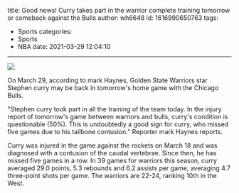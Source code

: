 title: Good news! Curry takes part in the warrior complete training tomorrow or comeback against the Bulls
author: wh6648
id: 1616990650763
tags: 
- Sports
categories: 
- Sports
- NBA
date: 2021-03-29 12:04:10
---
![](https://p5.itc.cn/images01/20210329/da3a56da959f439b8cae5617094f919c.jpeg)


On March 29, according to mark Haynes, Golden State Warriors star Stephen curry may be back in tomorrow's home game with the Chicago Bulls.

"Stephen curry took part in all the training of the team today. In the injury report of tomorrow's game between warriors and bulls, curry's condition is questionable (50%). This is undoubtedly a good sign for curry, who missed five games due to his tailbone contusion." Reporter mark Haynes reports.

Curry was injured in the game against the rockets on March 18 and was diagnosed with a contusion of the caudal vertebrae. Since then, he has missed five games in a row. In 39 games for warriors this season, curry averaged 29.0 points, 5.3 rebounds and 6.2 assists per game, averaging 4.7 three-point shots per game. The warriors are 22-24, ranking 10th in the West.

